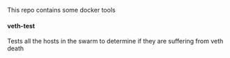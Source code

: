 This repo contains some docker tools

#### veth-test

Tests all the hosts in the swarm to determine if they are suffering from veth death
